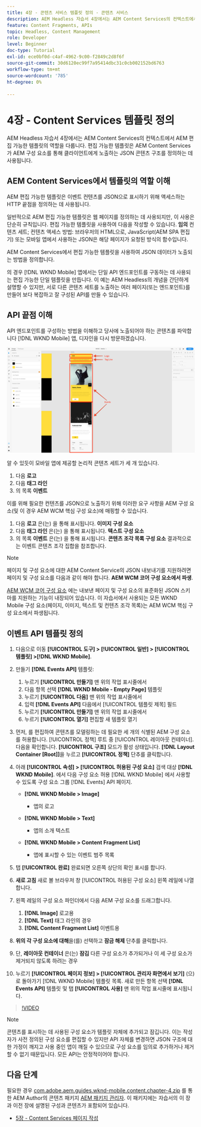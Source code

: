 ```yaml
---
title: 4장 - 콘텐츠 서비스 템플릿 정의 - 콘텐츠 서비스
description: AEM Headless 자습서 4장에서는 AEM Content Services의 컨텍스트에서 AEM 편집 가능한 템플릿의 역할을 다룹니다. 편집 가능한 템플릿은 AEM Content Services가 최종적으로 노출하는 JSON 콘텐츠 구조를 정의하는 데 사용됩니다.
feature: Content Fragments, APIs
topic: Headless, Content Management
role: Developer
level: Beginner
doc-type: Tutorial
exl-id: ece0bf0d-c4af-4962-9c00-f2849c2d8f6f
source-git-commit: 30d6120ec99f7a95414dbc31c0cb002152bd6763
workflow-type: tm+mt
source-wordcount: '785'
ht-degree: 0%

---
```


# 4장 - Content Services 템플릿 정의

AEM Headless 자습서 4장에서는 AEM Content Services의 컨텍스트에서 AEM 편집 가능한 템플릿의 역할을 다룹니다. 편집 가능한 템플릿은 AEM Content Services가 AEM 구성 요소를 통해 클라이언트에게 노출하는 JSON 콘텐츠 구조를 정의하는 데 사용됩니다.

## AEM Content Services에서 템플릿의 역할 이해

AEM 편집 가능한 템플릿은 이벤트 컨텐츠를 JSON으로 표시하기 위해 액세스하는 HTTP 끝점을 정의하는 데 사용됩니다.

일반적으로 AEM 편집 가능한 템플릿은 웹 페이지를 정의하는 데 사용되지만, 이 사용은 단순히 규칙입니다. 편집 가능한 템플릿을 사용하여 다음을 작성할 수 있습니다. **임의** 컨텐츠 세트; 컨텐츠 액세스 방법: 브라우저의 HTML으로, JavaScript(AEM SPA 편집기) 또는 모바일 앱에서 사용하는 JSON은 해당 페이지가 요청된 방식의 함수입니다.

AEM Content Services에서 편집 가능한 템플릿을 사용하여 JSON 데이터가 노출되는 방법을 정의합니다.

의 경우 [!DNL WKND Mobile] 앱에서는 단일 API 엔드포인트를 구동하는 데 사용되는 편집 가능한 단일 템플릿을 만듭니다. 이 예는 AEM Headless의 개념을 간단하게 설명할 수 있지만, 서로 다른 콘텐츠 세트를 노출하는 여러 페이지(또는 엔드포인트)를 만들어 보다 복잡하고 잘 구성된 API를 만들 수 있습니다.

## API 끝점 이해

API 엔드포인트를 구성하는 방법을 이해하고 당사에 노출되어야 하는 콘텐츠를 파악합니다 [!DNL WKND Mobile] 앱, 디자인을 다시 방문하겠습니다.

![이벤트 API 페이지 분해](./assets/chapter-4/design-to-component-mapping.png)

알 수 있듯이 모바일 앱에 제공할 논리적 콘텐츠 세트가 세 개 있습니다.

1. 다음 **로고**
2. 다음 **태그 라인**
3. 의 목록 **이벤트**

이를 위해 필요한 컨텐츠를 JSON으로 노출하기 위해 이러한 요구 사항을 AEM 구성 요소(및 이 경우 AEM WCM 핵심 구성 요소)에 매핑할 수 있습니다.

1. 다음 **로고** 은(는) 을 통해 표시됩니다. **이미지 구성 요소**
2. 다음 **태그 라인** 은(는) 을 통해 표시됩니다. **텍스트 구성 요소**
3. 의 목록 **이벤트** 은(는) 을 통해 표시됩니다. **콘텐츠 조각 목록 구성 요소** 결과적으로 는 이벤트 콘텐츠 조각 집합을 참조합니다.

>[!NOTE]
>
>페이지 및 구성 요소에 대한 AEM Content Service의 JSON 내보내기를 지원하려면 페이지 및 구성 요소를 다음과 같이 해야 합니다. **AEM WCM 코어 구성 요소에서 파생**.
>
>[AEM WCM 코어 구성 요소](https://github.com/Adobe-Marketing-Cloud/aem-core-wcm-components) 에는 내보낸 페이지 및 구성 요소의 표준화된 JSON 스키마를 지원하는 기능이 내장되어 있습니다. 이 자습서에서 사용되는 모든 WKND Mobile 구성 요소(페이지, 이미지, 텍스트 및 컨텐츠 조각 목록)는 AEM WCM 핵심 구성 요소에서 파생됩니다.

## 이벤트 API 템플릿 정의

1. 다음으로 이동 **[!UICONTROL 도구] > [!UICONTROL 일반] > [!UICONTROL 템플릿] >[!DNL WKND Mobile]**.

1. 만들기 **[!DNL Events API]** 템플릿:

   1. 누르기 **[!UICONTROL 만들기]** 맨 위의 작업 표시줄에서
   1. 다음 항목 선택 **[!DNL WKND Mobile - Empty Page]** 템플릿
   1. 누르기 **[!UICONTROL 다음]** 맨 위의 작업 표시줄에서
   1. 입력 **[!DNL Events API]** 다음에서 [!UICONTROL 템플릿 제목] 필드
   1. 누르기 **[!UICONTROL 만들기]** 맨 위의 작업 표시줄에서
   1. 누르기 **[!UICONTROL 열기]** 편집할 새 템플릿 열기

1. 먼저, 를 편집하여 콘텐츠를 모델링하는 데 필요한 세 개의 식별된 AEM 구성 요소를 허용합니다. [!UICONTROL 정책] 루트 중 [!UICONTROL 레이아웃 컨테이너]. 다음을 확인합니다. **[!UICONTROL 구조]** 모드가 활성 상태입니다. **[!DNL Layout Container \[Root\]]**&#x200B;을 누르고 **[!UICONTROL 정책]** 단추를 클릭합니다.
1. 아래 **[!UICONTROL 속성] > [!UICONTROL 허용된 구성 요소]** 검색 대상 **[!DNL WKND Mobile]**. 에서 다음 구성 요소 허용 [!DNL WKND Mobile] 에서 사용할 수 있도록 구성 요소 그룹 [!DNL Events] API 페이지.

   * **[!DNL WKND Mobile > Image]**

      * 앱의 로고

   * **[!DNL WKND Mobile > Text]**

      * 앱의 소개 텍스트

   * **[!DNL WKND Mobile > Content Fragment List]**

      * 앱에 표시할 수 있는 이벤트 범주 목록

1. 탭 **[!UICONTROL 완료]** 완료되면 오른쪽 상단의 확인 표시를 합니다.
1. **새로 고침** 새로 볼 브라우저 창 [!UICONTROL 허용된 구성 요소] 왼쪽 레일에 나열합니다.
1. 왼쪽 레일의 구성 요소 파인더에서 다음 AEM 구성 요소를 드래그합니다.
   1. **[!DNL Image]** 로고용
   2. **[!DNL Text]** 태그 라인의 경우
   3. **[!DNL Content Fragment List]** 이벤트용
1. **위의 각 구성 요소에 대해**&#x200B;을(를) 선택하고 **잠금 해제** 단추를 클릭합니다.
1. 단, **레이아웃 컨테이너** 은(는) **잠김** 다른 구성 요소가 추가되거나 이 세 구성 요소가 제거되지 않도록 하려는 경우
1. 누르기 **[!UICONTROL 페이지 정보] > [!UICONTROL 관리자 화면에서 보기]** (으)로 돌아가기 [!DNL WKND Mobile] 템플릿 목록. 새로 만든 항목 선택 **[!DNL Events API]** 템플릿 및 탭 **[!UICONTROL 사용]** 맨 위의 작업 표시줄에 표시됩니다.

>[!VIDEO](https://video.tv.adobe.com/v/28342?quality=12&learn=on)

>[!NOTE]
>
> 콘텐츠를 표시하는 데 사용된 구성 요소가 템플릿 자체에 추가되고 잠깁니다. 이는 작성자가 사전 정의된 구성 요소를 편집할 수 있지만 API 자체를 변경하면 JSON 구조에 대한 가정이 깨지고 사용 중인 앱이 깨질 수 있으므로 구성 요소를 임의로 추가하거나 제거할 수 없기 때문입니다. 모든 API는 안정적이어야 합니다.

## 다음 단계

필요한 경우 [com.adobe.aem.guides.wknd-mobile.content.chapter-4.zip](https://github.com/adobe/aem-guides-wknd-mobile/releases/latest) 를 통한 AEM Author의 콘텐츠 패키지 [AEM 패키지 관리자](http://localhost:4502/crx/packmgr/index.jsp). 이 패키지에는 자습서의 이 장과 이전 장에 설명된 구성과 콘텐츠가 포함되어 있습니다.

* [5장 - Content Services 페이지 작성](./chapter-5.md)
